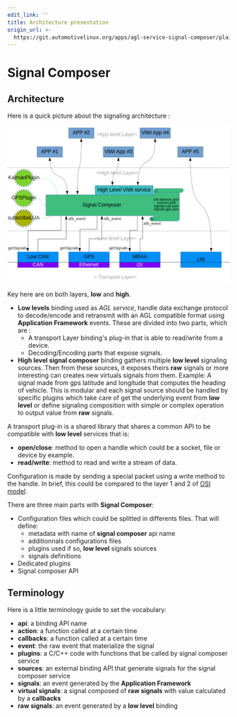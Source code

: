 ```yaml
---
edit_link: ''
title: Architecture presentation
origin_url: >-
  https://git.automotivelinux.org/apps/agl-service-signal-composer/plain/docs/part-1/1-Architecture.md?h=halibut
---
```


<!-- WARNING: This file is generated by fetch_docs.js using /home/boron/Documents/AGL/docs-webtemplate/site/_data/tocs/apis_services/halibut/agl-service-signal-composer-developer-guides-api-services-book.yml -->

# Signal Composer

## Architecture

Here is a quick picture about the signaling architecture :

![GlobalArchitecture]

Key here are on both layers, **low** and **high**.

- **Low levels** binding used as _AGL service_, handle data exchange protocol to
 decode/encode and retransmit with an AGL compatible format using **Application
 Framework** events. These are divided into two parts, which are :
  - A transport Layer binding's plug-in that is able to read/write from a device.
  - Decoding/Encoding parts that expose signals.
- **High level signal composer** binding gathers multiple **low level** signaling
 sources. Then from these sources, it exposes theirs **raw** signals or more interesting
 can creates new virtuals signals from them. Example:
 A signal made from gps latitude and longitude that computes the heading of
 vehicle. This is modular and each signal source should be handled by specific
 plugins which take care of get the underlying event from **low level** or
 define signaling composition with simple or complex operation to output value
 from **raw** signals.

A transport plug-in is a shared library that shares a common API to be
compatible with **low level** services that is:

- **open/close**: method to open a handle which could be a socket, file or
 device by example.
- **read/write**: method to read and write a stream of data.

Configuration is made by sending a special packet using a write method to the
handle. In brief, this could be compared to the layer 1 and 2 of [OSI model].

There are three main parts with **Signal Composer**:

- Configuration files which could be splitted in differents files. That will
 define:
  - metadata with name of **signal composer** api name
  - additionnals configurations files
  - plugins used if so, **low level** signals sources
  - signals definitions
- Dedicated plugins
- Signal composer API

## Terminology

Here is a little terminology guide to set the vocabulary:

- **api**: a binding API name
- **action**: a function called at a certain time
- **callbacks**: a function called at a certain time
- **event**: the raw event that materialize the signal
- **plugins**: a C/C++ code with functions that be called by signal composer
 service
- **sources**: an external binding API that generate signals for the signal
 composer service
- **signals**: an event generated by the **Application Framework**
- **virtual signals**: a signal composed of **raw signals** with value
 calculated by a **callbacks**
- **raw signals**: an event generated by a **low level** binding

[OSI model]: https://en.wikipedia.org/wiki/OSI_model
[GlobalArchitecture]: pictures/Global_Signaling_Architecture.png "Global architecture"
